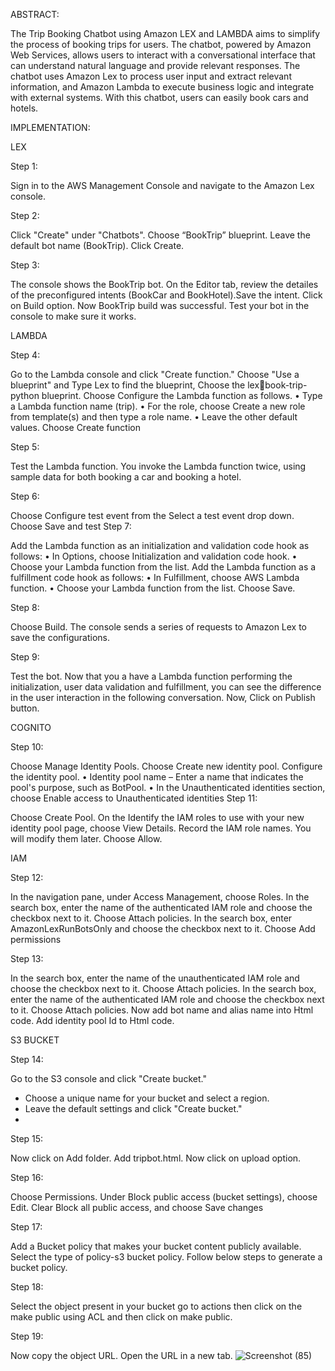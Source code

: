 ABSTRACT:

The Trip Booking Chatbot using Amazon LEX and LAMBDA aims to simplify the process of booking trips for users. The chatbot, powered by Amazon Web Services, allows users to interact with a conversational interface that can understand natural language and provide relevant responses. The chatbot uses Amazon Lex to process user input and extract relevant information, and Amazon Lambda to execute business logic and integrate with external systems. With this chatbot, users can easily book cars and hotels.

IMPLEMENTATION:

LEX

Step 1:

Sign in to the AWS Management Console and navigate to the Amazon Lex console.

Step 2:

Click "Create" under "Chatbots". Choose “BookTrip” blueprint.
Leave the default bot name (BookTrip). Click Create.

Step 3:

The console shows the BookTrip bot. On the Editor tab, review the detailes of the preconfigured intents (BookCar and BookHotel).Save the intent. Click on Build option.
Now BookTrip build was successful. Test your bot in the console to make sure it works.

LAMBDA

Step 4:

Go to the Lambda console and click "Create function."
Choose "Use a blueprint" and Type Lex to find the blueprint, Choose the lexbook-trip-python blueprint.
Choose Configure the Lambda function as follows.
• Type a Lambda function name (trip).
• For the role, choose Create a new role from template(s) and then type a role name.
• Leave the other default values.
Choose Create function

Step 5:

Test the Lambda function. You invoke the Lambda function twice, using sample data for both booking a car and booking a hotel.

Step 6:

Choose Configure test event from the Select a test event drop down. 
Choose Save and test
Step 7:

Add the Lambda function as an initialization and validation code hook as follows:
• In Options, choose Initialization and validation code hook.
• Choose your Lambda function from the list.
Add the Lambda function as a fulfillment code hook as follows:
• In Fulfillment, choose AWS Lambda function.
• Choose your Lambda function from the list.
 Choose Save.
 
Step 8:

Choose Build. The console sends a series of requests to Amazon Lex to save the configurations.

Step 9:

Test the bot. Now that you a have a Lambda function performing the initialization, user data validation and fulfillment, you can see the difference in the user interaction in the following conversation.
Now, Click on Publish button.

COGNITO

Step 10:

Choose Manage Identity Pools. Choose Create new identity pool.
Configure the identity pool.
• Identity pool name – Enter a name that indicates the pool's purpose, such as BotPool.
• In the Unauthenticated identities section, choose Enable access to Unauthenticated identities
Step 11:

Choose Create Pool. On the Identify the IAM roles to use with your new identity pool page, choose View Details. Record the IAM role names. You will modify them later. Choose Allow.

IAM

Step 12:

In the navigation pane, under Access Management, choose Roles.
In the search box, enter the name of the authenticated IAM role and choose the checkbox next to it. Choose Attach policies.
In the search box, enter AmazonLexRunBotsOnly and choose the checkbox next to it.
Choose Add permissions

Step 13:

In the search box, enter the name of the unauthenticated IAM role and choose the checkbox next to it. Choose Attach policies.
In the search box, enter the name of the authenticated IAM role and choose the checkbox next to it. Choose Attach policies.
Now add bot name and alias name into Html code.
Add identity pool Id to Html code.

S3 BUCKET

Step 14:

Go to the S3 console and click "Create bucket."
 - Choose a unique name for your bucket and select a region.
 - Leave the default settings and click "Create bucket."
 - 
Step 15:

Now click on Add folder. Add tripbot.html. 
Now click on upload option.

Step 16:

Choose Permissions.
Under Block public access (bucket settings), choose Edit.
Clear Block all public access, and choose Save changes

Step 17:

Add a Bucket policy that makes your bucket content publicly available.
Select the type of policy-s3 bucket policy. Follow below steps to generate a bucket policy.

Step 18:

Select the object present in your bucket go to actions then click on the make public using ACL and then click on make public.

Step 19:

Now copy the object URL. 
Open the URL in a new tab.
![Screenshot (85)](https://github.com/Charmika-nalla/tripbooking-chatbot-using-aws-lex-and-lambda/assets/170324494/047def57-4dcf-4971-859a-979c2d92fd36)


